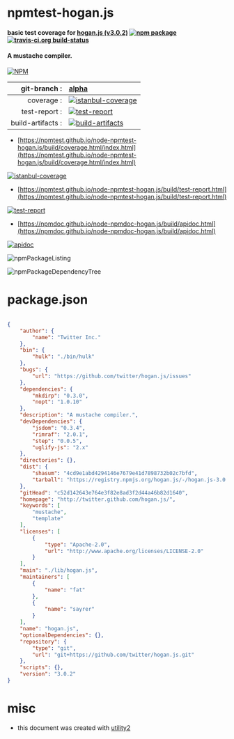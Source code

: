 # npmtest-hogan.js

#### basic test coverage for  [hogan.js (v3.0.2)](http://twitter.github.com/hogan.js/)  [![npm package](https://img.shields.io/npm/v/npmtest-hogan.js.svg?style=flat-square)](https://www.npmjs.org/package/npmtest-hogan.js) [![travis-ci.org build-status](https://api.travis-ci.org/npmtest/node-npmtest-hogan.js.svg)](https://travis-ci.org/npmtest/node-npmtest-hogan.js)

#### A mustache compiler.

[![NPM](https://nodei.co/npm/hogan.js.png?downloads=true&downloadRank=true&stars=true)](https://www.npmjs.com/package/hogan.js)

| git-branch : | [alpha](https://github.com/npmtest/node-npmtest-hogan.js/tree/alpha)|
|--:|:--|
| coverage : | [![istanbul-coverage](https://npmtest.github.io/node-npmtest-hogan.js/build/coverage.badge.svg)](https://npmtest.github.io/node-npmtest-hogan.js/build/coverage.html/index.html)|
| test-report : | [![test-report](https://npmtest.github.io/node-npmtest-hogan.js/build/test-report.badge.svg)](https://npmtest.github.io/node-npmtest-hogan.js/build/test-report.html)|
| build-artifacts : | [![build-artifacts](https://npmtest.github.io/node-npmtest-hogan.js/glyphicons_144_folder_open.png)](https://github.com/npmtest/node-npmtest-hogan.js/tree/gh-pages/build)|

- [https://npmtest.github.io/node-npmtest-hogan.js/build/coverage.html/index.html](https://npmtest.github.io/node-npmtest-hogan.js/build/coverage.html/index.html)

[![istanbul-coverage](https://npmtest.github.io/node-npmtest-hogan.js/build/screenCapture.buildCi.browser.%252Ftmp%252Fbuild%252Fcoverage.lib.html.png)](https://npmtest.github.io/node-npmtest-hogan.js/build/coverage.html/index.html)

- [https://npmtest.github.io/node-npmtest-hogan.js/build/test-report.html](https://npmtest.github.io/node-npmtest-hogan.js/build/test-report.html)

[![test-report](https://npmtest.github.io/node-npmtest-hogan.js/build/screenCapture.buildCi.browser.%252Ftmp%252Fbuild%252Ftest-report.html.png)](https://npmtest.github.io/node-npmtest-hogan.js/build/test-report.html)

- [https://npmdoc.github.io/node-npmdoc-hogan.js/build/apidoc.html](https://npmdoc.github.io/node-npmdoc-hogan.js/build/apidoc.html)

[![apidoc](https://npmdoc.github.io/node-npmdoc-hogan.js/build/screenCapture.buildCi.browser.%252Ftmp%252Fbuild%252Fapidoc.html.png)](https://npmdoc.github.io/node-npmdoc-hogan.js/build/apidoc.html)

![npmPackageListing](https://npmtest.github.io/node-npmtest-hogan.js/build/screenCapture.npmPackageListing.svg)

![npmPackageDependencyTree](https://npmtest.github.io/node-npmtest-hogan.js/build/screenCapture.npmPackageDependencyTree.svg)



# package.json

```json

{
    "author": {
        "name": "Twitter Inc."
    },
    "bin": {
        "hulk": "./bin/hulk"
    },
    "bugs": {
        "url": "https://github.com/twitter/hogan.js/issues"
    },
    "dependencies": {
        "mkdirp": "0.3.0",
        "nopt": "1.0.10"
    },
    "description": "A mustache compiler.",
    "devDependencies": {
        "jsdom": "0.3.4",
        "rimraf": "2.0.1",
        "step": "0.0.5",
        "uglify-js": "2.x"
    },
    "directories": {},
    "dist": {
        "shasum": "4cd9e1abd4294146e7679e41d7898732b02c7bfd",
        "tarball": "https://registry.npmjs.org/hogan.js/-/hogan.js-3.0.2.tgz"
    },
    "gitHead": "c52d142643e764e3f82e8ad3f2d44a46b82d1640",
    "homepage": "http://twitter.github.com/hogan.js/",
    "keywords": [
        "mustache",
        "template"
    ],
    "licenses": [
        {
            "type": "Apache-2.0",
            "url": "http://www.apache.org/licenses/LICENSE-2.0"
        }
    ],
    "main": "./lib/hogan.js",
    "maintainers": [
        {
            "name": "fat"
        },
        {
            "name": "sayrer"
        }
    ],
    "name": "hogan.js",
    "optionalDependencies": {},
    "repository": {
        "type": "git",
        "url": "git+https://github.com/twitter/hogan.js.git"
    },
    "scripts": {},
    "version": "3.0.2"
}
```



# misc
- this document was created with [utility2](https://github.com/kaizhu256/node-utility2)
